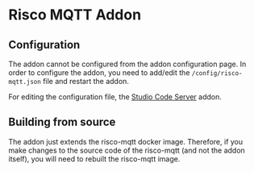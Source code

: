 # Risco MQTT Addon

## Configuration

The addon cannot be configured from the addon configuration page. In order to configure the addon, you need to add/edit the `/config/risco-mqtt.json` file and restart the addon.

For editing the configuration file, the [Studio Code Server](https://github.com/hassio-addons/addon-vscode#readme) addon.

## Building from source

The addon just extends the risco-mqtt docker image. Therefore, if you make changes to the
source code of the risco-mqtt (and not the addon itself), you will need to rebuilt the risco-mqtt image.
